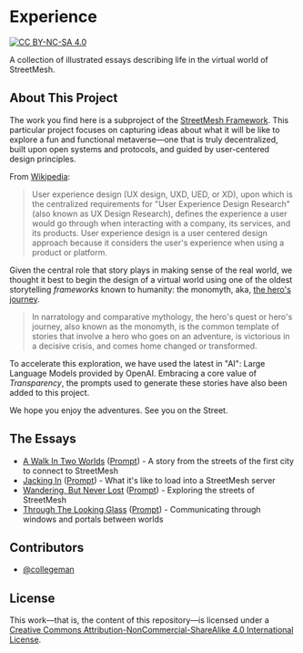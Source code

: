 # Experience

[![CC BY-NC-SA 4.0][cc-by-nc-sa-shield]][cc-by-nc-sa]

A collection of illustrated essays describing life in the virtual world of StreetMesh.

## About This Project

The work you find here is a subproject of the [StreetMesh Framework](https://github.com/StreetMesh/Framework). This particular project focuses on capturing ideas about what it will be like to explore a fun and functional metaverse—one that is truly decentralized, built upon open systems and protocols, and guided by user-centered design principles.

From [Wikipedia](https://en.wikipedia.org/wiki/User_experience_design):

> User experience design (UX design, UXD, UED, or XD), upon which is the centralized requirements for "User Experience Design Research" (also known as UX Design Research), defines the experience a user would go through when interacting with a company, its services, and its products. User experience design is a user centered design approach because it considers the user's experience when using a product or platform.

Given the central role that story plays in making sense of the real world, we thought it best to begin the design of a virtual world using one of the oldest storytelling *frameworks* known to humanity: the monomyth, aka, [the hero's journey](https://en.wikipedia.org/wiki/Hero%27s_journey).

> In narratology and comparative mythology, the hero's quest or hero's journey, also known as the monomyth, is the common template of stories that involve a hero who goes on an adventure, is victorious in a decisive crisis, and comes home changed or transformed.

To accelerate this exploration, we have used the latest in "AI": Large Language Models provided by OpenAI. Embracing a core value of *Transparency*, the prompts used to generate these stories have also been added to this project.

We hope you enjoy the adventures. See you on the Street.

## The Essays

* [A Walk In Two Worlds](/Essays/A-Walk-In-Two-Worlds.md) ([Prompt](/Prompts/A-Walk-In-Two-Worlds.md)) - A story from the streets of the first city to connect to StreetMesh
* [Jacking In](/Essays/Jacking-In.md) ([Prompt](/Prompts/Jacking-In.md)) - What it's like to load into a StreetMesh server
* [Wandering, But Never Lost](/Essays/Wandering-But-Never-Lost.md) ([Prompt](/Prompts/Wandering-But-Never-Lost.md)) - Exploring the streets of StreetMesh
* [Through The Looking Glass](/Essays/Through-The-Looking-Glass.md) ([Prompt](/Prompts/Through-The-Looking-Glass.md)) - Communicating through windows and portals between worlds 

## Contributors

* [@collegeman](https://github.com/collegeman)

## License

This work—that is, the content of this repository—is licensed under a
[Creative Commons Attribution-NonCommercial-ShareAlike 4.0 International License][cc-by-nc-sa].

[cc-by-nc-sa]: http://creativecommons.org/licenses/by-nc-sa/4.0/
[cc-by-nc-sa-image]: https://licensebuttons.net/l/by-nc-sa/4.0/88x31.png
[cc-by-nc-sa-shield]: https://img.shields.io/badge/License-CC%20BY--NC--SA%204.0-lightgrey.svg
